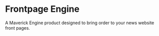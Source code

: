 # Frontpage Engine

A Maverick Engine product designed to bring order to your news website front pages.
